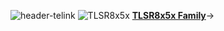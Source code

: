 
![header-telink]({{site.baseurl}}/header-telink.jpg)
![TLSR8x5x]({{site.baseurl}}//TLSR8x5x.jpg)
[**TLSR8x5x Family**](https://telinkgithub.github.io/TLSR8x5x/ "TLSR8x5x")→

